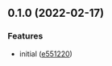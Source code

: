 ## 0.1.0 (2022-02-17)


### Features

* initial ([e551220](https://github.com/b12k/surenv/commit/e551220a5a675ed19c86793ca598d97493a8d340))


